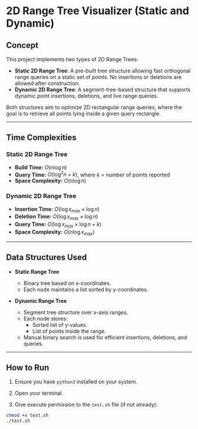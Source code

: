 # 2D Range Tree Visualizer (Static and Dynamic)

## Concept

This project implements two types of 2D Range Trees:
- **Static 2D Range Tree**: A pre-built tree structure allowing fast orthogonal range queries on a static set of points. No insertions or deletions are allowed after construction.
- **Dynamic 2D Range Tree**: A segment-tree-based structure that supports dynamic point insertions, deletions, and live range queries.

Both structures aim to optimize 2D rectangular range queries, where the goal is to retrieve all points lying inside a given query rectangle.

---

## Time Complexities

### Static 2D Range Tree
- **Build Time:** $O(n \log n)$
- **Query Time:** $O(\log^2 n + k)$, where $k$ = number of points reported
- **Space Complexity:** $O(n \log n)$

### Dynamic 2D Range Tree
- **Insertion Time:** $O(\log x_{max} \times \log n)$
- **Deletion Time:** $O(\log x_{max} \times \log n)$
- **Query Time:** $O(\log x_{max} \times \log n + k)$
- **Space Complexity:** $O(n \log x_{max})$

---

## Data Structures Used

- **Static Range Tree**
  - Binary tree based on x-coordinates.
  - Each node maintains a list sorted by y-coordinates.
  
- **Dynamic Range Tree**
  - Segment tree structure over x-axis ranges.
  - Each node stores:
    - Sorted list of y-values.
    - List of points inside the range.
  - Manual binary search is used for efficient insertions, deletions, and queries.

---

## How to Run

1. Ensure you have `python3` installed on your system.

2. Open your terminal.

3. Give execute permission to the `test.sh` file (if not already):

```bash
chmod +x test.sh
./test.sh
